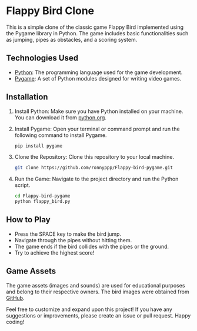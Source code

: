 # Flappy Bird Clone

This is a simple clone of the classic game Flappy Bird implemented using the Pygame library in Python. The game includes basic functionalities such as jumping, pipes as obstacles, and a scoring system.

## Technologies Used

- [Python](https://www.python.org/): The programming language used for the game development.
- [Pygame](https://www.pygame.org/): A set of Python modules designed for writing video games.

## Installation

1. Install Python: Make sure you have Python installed on your machine. You can download it from [python.org](https://www.python.org/downloads/).

2. Install Pygame: Open your terminal or command prompt and run the following command to install Pygame.
    ```bash
    pip install pygame
    ```

3. Clone the Repository: Clone this repository to your local machine.
    ```bash
    git clone https://github.com/ronnyppp/Flappy-bird-pygame.git
    ```

4. Run the Game: Navigate to the project directory and run the Python script.
    ```bash
    cd Flappy-bird-pygame
    python flappy_bird.py
    ```

## How to Play

- Press the SPACE key to make the bird jump.
- Navigate through the pipes without hitting them.
- The game ends if the bird collides with the pipes or the ground.
- Try to achieve the highest score!

## Game Assets
The game assets (images and sounds) are used for educational purposes and belong to their respective owners. The bird images were obtained from [GitHub](https://github.com/sourabhv/FlapPyBird).

Feel free to customize and expand upon this project! If you have any suggestions or improvements, please create an issue or pull request. Happy coding!
